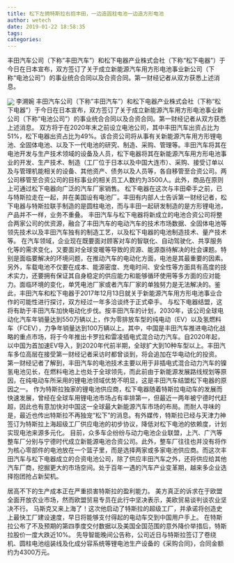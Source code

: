 ```yaml
---
title: 松下左拥特斯拉右抱丰田，一边造圆柱电池一边造方形电池
author: wetech
date: 2019-01-22 18:58:35
tags: 
categories: 
---
```

丰田汽车公司（下称”丰田汽车”）和松下电器产业株式会社（下称“松下电器”）于今日在日本宣布，双方签订了关于成立新能源汽车用方形电池事业新公司（下称“电池公司”）的事业统合合同以及合资合同。第一财经记者从双方获悉上述消息。
<!-- more -->
<img align="center" border="0" src="https://imgcdn.yicai.com/uppics/images/2019/01/c1f2679e4627116f4db7c2dbbb837951.jpg" />
李溯婉
丰田汽车公司（下称”丰田汽车”）和松下电器产业株式会社（下称“松下电器”）于今日在日本宣布，双方签订了关于成立新能源汽车用方形电池事业新公司（下称“电池公司”）的事业统合合同以及合资合同。第一财经记者从双方获悉上述消息。
双方将于在2020年末之前设立电池公司，其中丰田汽车出资占比为51%，松下电器出资占比为49%。该合资公司将从事有关新能源汽车用方形锂电池、全固体电池、以及下一代电池的研究、制造、采购、管理等。丰田汽车将其在电池开发与生产技术领域的设备及人员，松下电器将其在新能源汽车用方形电池事业的开发、生产技术、制造（工厂位于日本以及中国大连市）、采购、接受订单以及与管理机能相关的设备、其他资产、债务以及人员等，各自移管至合资公司。两公司移管至合资公司的目标事业的相关员工人数约为3500人。此外，商品在原则上可通过松下电器向广泛的汽车厂家销售。
松下电器在这次与丰田牵手之前，已与特斯拉走在一起，并在美国设有电池厂。丰田有内部人士告诉第一财经记者，松下电器与特斯拉联手制造的是圆柱电池，而与丰田一起研发制造的是方形锂电池，产品并不一样，业务不重叠。
丰田汽车与松下电器将新成立的电池合资公司将整合两家公司的优资源，融合了丰田汽车的电动汽车的技术市场数据、全固体电池等领先技术以及丰田汽车独有的制造工艺，以及松下电器的电池制造技术、量产技术等。
在汽车领域，企业现在既要面对顾客对车的智联化、自动驾驶化、共享服务化等的需求变化，又要面对全球变暖等导致的资源、能源亟待解决的社会课题。特别是面临要解决的环境问题，在推动汽车的电动化方面，电池是其最重要的因素。另外，车载电池不仅要在成本、能源密度、充电时间、安全性等方面具有高度的技术实力，还要拥有保证其自身稳定的供应能力和能够循环使用等多方面的应对能力。面临环境的变化，单凭电池厂家或者汽车厂家的单独努力是无法解决的。鉴此，丰田汽车和松下电器于2017年12月13日就关于新能源汽车用方形电池事业合作的可能性进行探讨，双方经过一年多洽谈终于正式牵手。
与松下电器结盟，这将有助于丰田汽车加快电动化步伐。按丰田汽车的计划，2030年，该公司全球电动化汽车年销量达到550万辆以上，作为零排放车型的纯电动（EV）以及氢燃料车（FCEV），力争年销量达到100万辆以上。其中，中国是丰田汽车推进电动化战略的重点市场，将于今年推出卡罗拉和雷凌插电式混合动力汽车。自2020年起，以中国为首加速EV导入，到2020年代前半期，全球扩大到10种车型以上。丰田汽车多位高层在接受第一财经记者采访时都曾谈到，将会追加在华电动化的投资。
第一财经记者了解到，丰田汽车的电池技术主要以用于非插电式混合动力汽车的镍氢电池见长，在燃料电池上也处于全球领先，而此前由于新能源发展路线规划等原因，在纯电动车所采用的锂电池领域优势不明显，这是丰田汽车结盟松下电器的原因之一。
作为特斯拉独家的锂电池供应商，松下电器随着特斯拉电动车的发展而快速发展，曾经在全球车用锂电池市场占有率排第一，但最近一两年被宁德时代赶超，因此也有意加快对中国这一全球最大新能源汽车市场的布局。而耐人寻味的是，最近也传出特斯拉不再独宠“松下”的消息。有外媒传，特斯拉已经与天津力神签订为特斯拉上海超级工厂供应电池的初步协议，降低对松下电池的依赖度，计划实现电池来源多元化。
目前，众多车企纷纷与动力电池企业联盟，上汽、广汽等整车厂分别与宁德时代成立新能源电池合资公司。此外，整车厂往往也并没有将作为核心零部件的电池放在一个篮子里，而是选择两家或多家电池供应商。而这次丰田汽车与松下电器成立的合资电池公司，除了供应丰田汽车之外，还将供应给其他汽车厂商，挖掘更大的市场空间。处于百年一遇的汽车产业变革期，越来多企业选择抱团抢占新契机。
 
 
居高不下的生产成本正在严重损害特斯拉的盈利能力。
美方真正的诉求在于欧盟全面开放农业市场，然而欧盟贸易专员在此行中坚决表示，美欧贸易谈判谈农业坚决不行。
马斯克又来上海了！这次他启动了特斯拉的超级工厂，并承诺将创造史上最快工厂建设速度，早日将能够支付得起的电动车交到中国用户手上。
在特斯拉公布了不及预期的第四季度交付数据以及美国全国范围的意外降价举措后，特斯拉股价一度大跌近10%。
先导智能晚间公告称，公司近日与特斯拉签订了卷绕机、圆柱电池组装线及化成分容系统等锂电池生产设备的《采购合同》，合同金额约为4300万元。
